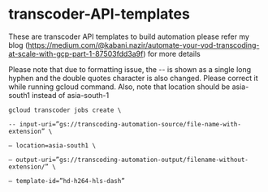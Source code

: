 # transcoder-API-templates
These are transcoder API templates to build automation
please refer my blog (https://medium.com/@kabani.nazir/automate-your-vod-transcoding-at-scale-with-gcp-part-1-87503fdd3a9f) for more details

Please note that due to formatting issue, the -- is shown as a single long hyphen and the double quotes character is also changed. Please correct it while running gcloud command.
Also, note that location should be asia-south1 instead of asia-south-1

    gcloud transcoder jobs create \

    -- input-uri=”gs://transcoding-automation-source/file-name-with-extension” \

    — location=asia-south1 \

    — output-uri=”gs://transcoding-automation-output/filename-without-extension/” \

    — template-id=”hd-h264-hls-dash”
